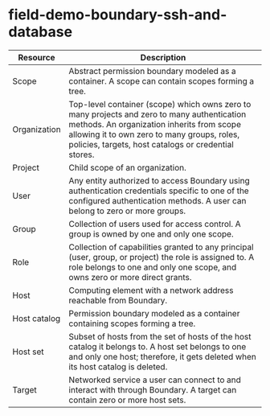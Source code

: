 # field-demo-boundary-ssh-and-database

| Resource | Description |
| --- | --- |
| Scope | Abstract permission boundary modeled as a container. A scope can contain scopes forming a tree. |
| Organization | Top-level container (scope) which owns zero to many projects and zero to many authentication methods. An organization inherits from scope allowing it to own zero to many groups, roles, policies, targets, host catalogs or credential stores. |
| Project | Child scope of an organization. |
| User | Any entity authorized to access Boundary using authentication credentials specific to one of the configured authentication methods. A user can belong to zero or more groups. |
| Group	| Collection of users used for access control. A group is owned by one and only one scope. |
| Role | Collection of capabilities granted to any principal (user, group, or project) the role is assigned to. A role belongs to one and only one scope, and owns zero or more direct grants. |
| Host | Computing element with a network address reachable from Boundary. |
| Host catalog | Permission boundary modeled as a container containing scopes forming a tree. |
| Host set |Subset of hosts from the set of hosts of the host catalog it belongs to. A host set belongs to one and only one host; therefore, it gets deleted when its host catalog is deleted. |
| Target | Networked service a user can connect to and interact with through Boundary. A target can contain zero or more host sets. |